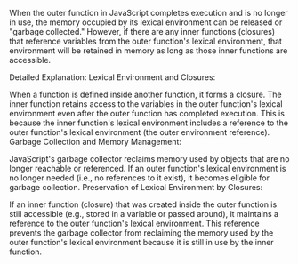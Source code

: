 When the outer function in JavaScript completes execution and is no longer in use, the memory occupied by its lexical environment can be released or "garbage collected." However, if there are any inner functions (closures) that reference variables from the outer function's lexical environment, that environment will be retained in memory as long as those inner functions are accessible.

Detailed Explanation:
Lexical Environment and Closures:

When a function is defined inside another function, it forms a closure. The inner function retains access to the variables in the outer function's lexical environment even after the outer function has completed execution.
This is because the inner function's lexical environment includes a reference to the outer function's lexical environment (the outer environment reference).
Garbage Collection and Memory Management:

JavaScript's garbage collector reclaims memory used by objects that are no longer reachable or referenced.
If an outer function's lexical environment is no longer needed (i.e., no references to it exist), it becomes eligible for garbage collection.
Preservation of Lexical Environment by Closures:

If an inner function (closure) that was created inside the outer function is still accessible (e.g., stored in a variable or passed around), it maintains a reference to the outer function's lexical environment.
This reference prevents the garbage collector from reclaiming the memory used by the outer function's lexical environment because it is still in use by the inner function.
